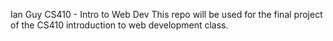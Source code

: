 Ian Guy
CS410 - Intro to Web Dev
This repo will be used for the final project of the CS410 introduction to web development class.